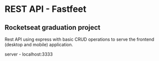 # REST API - Fastfeet

## Rocketseat graduation project

Rest API using express with basic CRUD operations to serve the frontend (desktop and mobile) application.

server - localhost:3333
